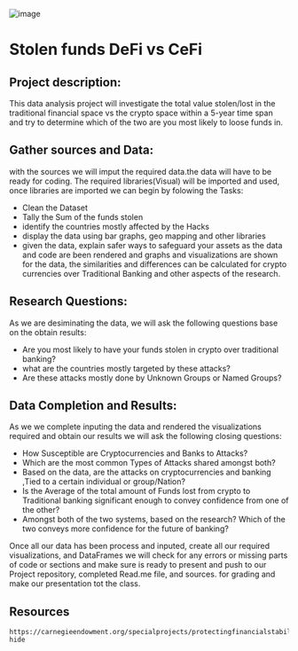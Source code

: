 ![image](https://user-images.githubusercontent.com/114365472/205804318-fe6b3a3f-acf4-49a3-8f86-fa3f8bbc0b05.png)



# Stolen funds DeFi vs CeFi


## Project description:
This data analysis project will investigate the total value stolen/lost in the traditional financial space vs the crypto space within a 5-year time span and try to determine which of the two are you most likely to loose funds in.
    
    
## Gather sources and Data:
with the sources we will imput the required data.the data will have to be ready for coding. The required libraries(Visual) will be imported and used, once libraries are imported we can begin by folowing the Tasks:
* Clean the Dataset
* Tally the Sum of the funds stolen
* identify the countries mostly affected by the Hacks
* display the data using bar graphs, geo mapping and other libraries
* given the data, explain safer ways to safeguard your assets
  as the data and code are been rendered and graphs and visualizations are shown for the data, the similarities and differences can be calculated for crypto currencies     over Traditional Banking and other aspects of the research.


## Research Questions:
As we are desiminating the data, we will ask the following questions base on the obtain results:
* Are you most likely to have your funds stolen in crypto over traditional banking?
* what are the countries mostly targeted by these attacks?
* Are these attacks mostly done by Unknown Groups or Named Groups?


## Data Completion and Results:
As we we complete inputing the data and rendered the visualizations required and obtain our results we will ask the following closing questions:
* How Susceptible are Cryptocurrencies and Banks to Attacks?
* Which are the most common Types of Attacks shared amongst both?
* Based on the data, are the attacks on cryptocurrencies and banking ,Tied to a certain 
  individual or group/Nation?
* Is the Average of the total amount of Funds lost from crypto to Traditional banking 
  significant enough to convey confidence from one of the other? 
* Amongst both of the two systems, based on the research? Which of the two conveys 
  more confidence for the future of banking?

Once all our data has been process and inputed, create all our required visualizations, and DataFrames we will check for any errors or missing parts of code or sections and make sure is ready to present and push to our Project repository, completed Read.me file, and sources. for grading and make our presentation tot the class.



## Resources
    https://carnegieendowment.org/specialprojects/protectingfinancialstability/timeline#click-hide



    
